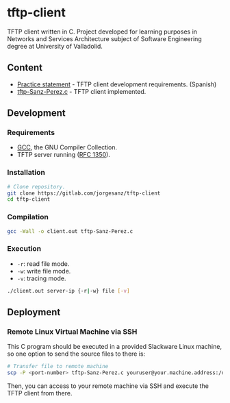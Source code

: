 # tftp-client

TFTP client written in C. Project developed for learning purposes in Networks and Services Architecture subject of Software Engineering degree at University of Valladolid.

## Content

- [Practice statement](/tftp-client-statement.pdf) - TFTP client development requirements. (Spanish)
- [tftp-Sanz-Perez.c](tftp-Sanz-Perez.c) - TFTP client implemented.

## Development

### Requirements

- [GCC](https://gcc.gnu.org), the GNU Compiler Collection.
- TFTP server running ([RFC 1350](https://tools.ietf.org/html/rfc1350)).

### Installation

```bash
# Clone repository.
git clone https://gitlab.com/jorgesanz/tftp-client
cd tftp-client
```

### Compilation

```bash
gcc -Wall -o client.out tftp-Sanz-Perez.c
```

### Execution

- `-r`: read file mode.
- `-w`: write file mode.
- `-v`: tracing mode.

```bash
./client.out server-ip {-r|-w} file [-v]
```

## Deployment

### Remote Linux Virtual Machine via SSH

This C program should be executed in a provided Slackware Linux machine, so one option to send the source files to there is:

```bash
# Transfer file to remote machine
scp -P <port-number> tftp-Sanz-Perez.c youruser@your.machine.address:/destination/folder
```

Then, you can access to your remote machine via SSH and execute the TFTP client from there.
